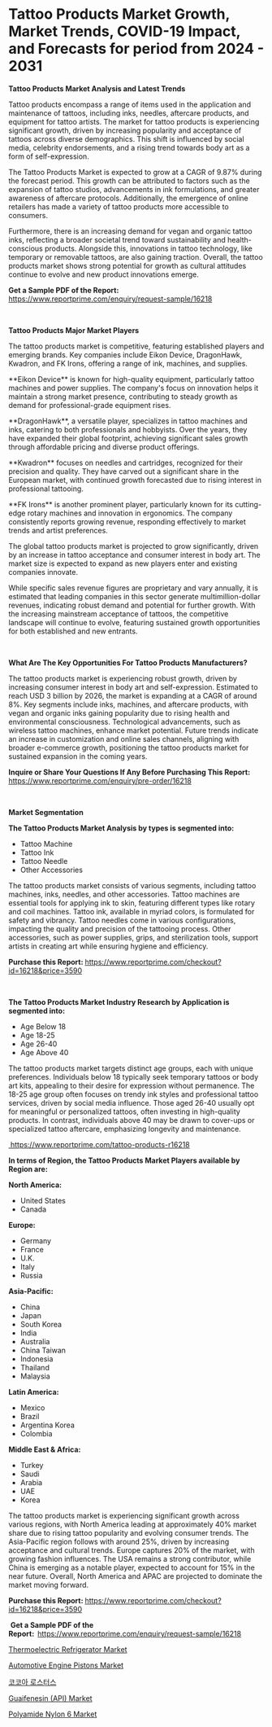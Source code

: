 <p><h1>Tattoo Products Market Growth, Market Trends, COVID-19 Impact, and Forecasts for period from 2024 - 2031</h1></p><p><strong>Tattoo Products Market Analysis and Latest Trends</strong></p>
<p><p>Tattoo products encompass a range of items used in the application and maintenance of tattoos, including inks, needles, aftercare products, and equipment for tattoo artists. The market for tattoo products is experiencing significant growth, driven by increasing popularity and acceptance of tattoos across diverse demographics. This shift is influenced by social media, celebrity endorsements, and a rising trend towards body art as a form of self-expression.</p><p>The Tattoo Products Market is expected to grow at a CAGR of 9.87% during the forecast period. This growth can be attributed to factors such as the expansion of tattoo studios, advancements in ink formulations, and greater awareness of aftercare protocols. Additionally, the emergence of online retailers has made a variety of tattoo products more accessible to consumers. </p><p>Furthermore, there is an increasing demand for vegan and organic tattoo inks, reflecting a broader societal trend toward sustainability and health-conscious products. Alongside this, innovations in tattoo technology, like temporary or removable tattoos, are also gaining traction. Overall, the tattoo products market shows strong potential for growth as cultural attitudes continue to evolve and new product innovations emerge.</p></p>
<p><strong>Get a Sample PDF of the Report:&nbsp;</strong> <a href="https://www.reportprime.com/enquiry/request-sample/16218">https://www.reportprime.com/enquiry/request-sample/16218</a></p>
<p>&nbsp;</p>
<p><strong>Tattoo Products Major Market Players</strong></p>
<p><p>The tattoo products market is competitive, featuring established players and emerging brands. Key companies include Eikon Device, DragonHawk, Kwadron, and FK Irons, offering a range of ink, machines, and supplies.</p><p>**Eikon Device** is known for high-quality equipment, particularly tattoo machines and power supplies. The company's focus on innovation helps it maintain a strong market presence, contributing to steady growth as demand for professional-grade equipment rises.</p><p>**DragonHawk**, a versatile player, specializes in tattoo machines and inks, catering to both professionals and hobbyists. Over the years, they have expanded their global footprint, achieving significant sales growth through affordable pricing and diverse product offerings. </p><p>**Kwadron** focuses on needles and cartridges, recognized for their precision and quality. They have carved out a significant share in the European market, with continued growth forecasted due to rising interest in professional tattooing.</p><p>**FK Irons** is another prominent player, particularly known for its cutting-edge rotary machines and innovation in ergonomics. The company consistently reports growing revenue, responding effectively to market trends and artist preferences.</p><p>The global tattoo products market is projected to grow significantly, driven by an increase in tattoo acceptance and consumer interest in body art. The market size is expected to expand as new players enter and existing companies innovate.</p><p>While specific sales revenue figures are proprietary and vary annually, it is estimated that leading companies in this sector generate multimillion-dollar revenues, indicating robust demand and potential for further growth. With the increasing mainstream acceptance of tattoos, the competitive landscape will continue to evolve, featuring sustained growth opportunities for both established and new entrants.</p></p>
<p>&nbsp;</p>
<p><strong>What Are The Key Opportunities For Tattoo Products Manufacturers?</strong></p>
<p><p>The tattoo products market is experiencing robust growth, driven by increasing consumer interest in body art and self-expression. Estimated to reach USD 3 billion by 2026, the market is expanding at a CAGR of around 8%. Key segments include inks, machines, and aftercare products, with vegan and organic inks gaining popularity due to rising health and environmental consciousness. Technological advancements, such as wireless tattoo machines, enhance market potential. Future trends indicate an increase in customization and online sales channels, aligning with broader e-commerce growth, positioning the tattoo products market for sustained expansion in the coming years.</p></p>
<p><strong>Inquire or Share Your Questions If Any Before Purchasing This Report:</strong> <a href="https://www.reportprime.com/enquiry/pre-order/16218">https://www.reportprime.com/enquiry/pre-order/16218</a></p>
<p>&nbsp;</p>
<p><strong>Market Segmentation</strong></p>
<p><strong>The Tattoo Products Market Analysis by types is segmented into:</strong></p>
<p><ul><li>Tattoo Machine</li><li>Tattoo Ink</li><li>Tattoo Needle</li><li>Other Accessories</li></ul></p>
<p><p>The tattoo products market consists of various segments, including tattoo machines, inks, needles, and other accessories. Tattoo machines are essential tools for applying ink to skin, featuring different types like rotary and coil machines. Tattoo ink, available in myriad colors, is formulated for safety and vibrancy. Tattoo needles come in various configurations, impacting the quality and precision of the tattooing process. Other accessories, such as power supplies, grips, and sterilization tools, support artists in creating art while ensuring hygiene and efficiency.</p></p>
<p><strong>Purchase this Report:&nbsp;</strong><a href="https://www.reportprime.com/checkout?id=16218&price=3590">https://www.reportprime.com/checkout?id=16218&price=3590</a></p>
<p>&nbsp;</p>
<p><strong>The Tattoo Products Market Industry Research by Application is segmented into:</strong></p>
<p><ul><li>Age Below 18</li><li>Age 18-25</li><li>Age 26-40</li><li>Age Above 40</li></ul></p>
<p><p>The tattoo products market targets distinct age groups, each with unique preferences. Individuals below 18 typically seek temporary tattoos or body art kits, appealing to their desire for expression without permanence. The 18-25 age group often focuses on trendy ink styles and professional tattoo services, driven by social media influence. Those aged 26-40 usually opt for meaningful or personalized tattoos, often investing in high-quality products. In contrast, individuals above 40 may be drawn to cover-ups or specialized tattoo aftercare, emphasizing longevity and maintenance.</p></p>
<p><a href="https://www.reportprime.com/tattoo-products-r16218">&nbsp;https://www.reportprime.com/tattoo-products-r16218</a></p>
<p><strong>In terms of Region, the Tattoo Products Market Players available by Region are:</strong></p>
<p>
    <p> <strong> North America: </strong>
        <ul>
            <li>United States</li>
            <li>Canada</li>
        </ul>
        </p> 
    <p> <strong> Europe: </strong>
        <ul>
            <li>Germany</li>
            <li>France</li>
            <li>U.K.</li>
            <li>Italy</li>
            <li>Russia</li>
        </ul>
        </p> 
    <p> <strong> Asia-Pacific: </strong>
        <ul>
            <li>China</li>
            <li>Japan</li>
            <li>South Korea</li>
            <li>India</li>
            <li>Australia</li>
            <li>China Taiwan</li>
            <li>Indonesia</li>
            <li>Thailand</li>
            <li>Malaysia</li>
        </ul>
        </p> 
    <p> <strong> Latin America: </strong>
        <ul>
            <li>Mexico</li>
            <li>Brazil</li>
            <li>Argentina Korea</li>
            <li>Colombia</li>
        </ul>
        </p> 
    <p> <strong> Middle East & Africa: </strong>
        <ul>
            <li>Turkey</li>
            <li>Saudi</li>
            <li>Arabia</li>
            <li>UAE</li>
            <li>Korea</li>
        </ul>
    </p>
    </p>
<p><p>The tattoo products market is experiencing significant growth across various regions, with North America leading at approximately 40% market share due to rising tattoo popularity and evolving consumer trends. The Asia-Pacific region follows with around 25%, driven by increasing acceptance and cultural trends. Europe captures 20% of the market, with growing fashion influences. The USA remains a strong contributor, while China is emerging as a notable player, expected to account for 15% in the near future. Overall, North America and APAC are projected to dominate the market moving forward.</p></p>
<p><strong>Purchase this Report: </strong><a href="https://www.reportprime.com/checkout?id=16218&price=3590">https://www.reportprime.com/checkout?id=16218&price=3590</a></p>
<p>&nbsp;<strong>Get a Sample PDF of the Report:&nbsp;&nbsp;</strong><a href="https://www.reportprime.com/enquiry/request-sample/16218">https://www.reportprime.com/enquiry/request-sample/16218</a></p>
<p><strong></strong></p>
<p><p><a href="https://www.linkedin.com/pulse/driving-factors-behind-thermoelectric-refrigerator-market-a1wbe?trackingId=i1pOq8haQfuEekofX07sjQ%3D%3D">Thermoelectric Refrigerator Market</a></p><p><a href="https://issuu.com/reportprime-2/docs/automotive-engine-pistons-market-si_bb5be40e6fa16f">Automotive Engine Pistons Market</a></p><p><a href="https://medium.com/@nazminrahman651/%EC%84%B8%EA%B3%84-cocoa-roasters-market-%EC%9D%80-2024%EC%97%90%EC%84%9C-2031%EB%A1%9C-%EC%97%B0%ED%8F%89%EA%B7%A0-%EC%A6%9D%EA%B0%80%EC%9C%A8%EC%9D%84-%EB%B3%B4%EC%9D%BC-%EA%B2%83%EC%9C%BC%EB%A1%9C-%EC%98%88%EC%83%81%EB%90%A9%EB%8B%88%EB%8B%A4-c32fe247f336">코코아 로스터스</a></p><p><a href="https://github.com/gdfhhhj/Market-Research-Report-List-6/blob/main/guaifenesin-api-market.md">Guaifenesin (API) Market</a></p><p><a href="https://medium.com/@jacob.gibson4568/polyamide-nylon-6-market-size-share-trends-analysis-report-by-product-polyamide-6-pa6-196f72099bcf?postPublishedType=initial">Polyamide Nylon 6 Market</a></p></p>
